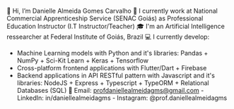 🖖 Hi, I’m Danielle Almeida Gomes Carvalho
💼 I currently work at National Commercial Apprenticeship Service (SENAC Goiás) as Professional Education Instructor (I.T Instructor/Teacher)
🎓 I'm an Artificial Intelligence ressearcher at Federal Institute of Goiás, Brazil
💻 I currently develop:
- Machine Learning models with Python and it's libraries: Pandas + NumPy + Sci-Kit Learn + Keras + Tensorflow
- Cross-platform frontend applications with Flutter/Dart + Firebase
- Backend applications in API RESTful pattern with Javascript and it's libraries: NodeJS + Express + Typescript + TypeORM + Relational Databases (SQL)
📧 Email: profdaniellealmeidagms@gmail.com - LinkedIn: in/daniellealmeidagms - Instagram: @prof.daniellealmeidagms

